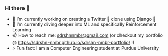 ### Hi there 👋

<!--
**sdrshn-nmbr/sdrshn-nmbr** is a ✨ _special_ ✨ repository because its `README.md` (this file) appears on your GitHub profile.
-->

- 🔭 I’m currently working on creating a Twitter 🐥 clone using Django 🐍
- 🌱 I’m currently diving deeper into ML and specifically Reinforcement Learning
- 📫 How to reach me: sdrshnnmbr@gmail.com (or checkout my portfolio @ https://sdrshn-nmbr.github.io/sdrshn-nmbr-portfolio/ !)
- ⚡ Fun fact: I am a Computer Engineering student at Purdue University
